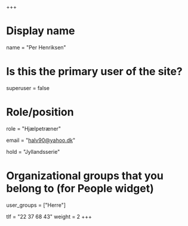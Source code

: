 +++
# Display name
name = "Per Henriksen"

# Is this the primary user of the site?
superuser = false

# Role/position
role = "Hjælpetræner"

email = "halv90@yahoo.dk"

hold = "Jyllandsserie"

# Organizational groups that you belong to (for People widget)
user_groups = ["Herre"]

tlf = "22 37 68 43"
weight = 2
+++
